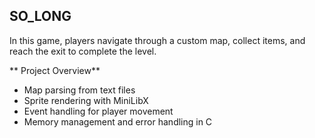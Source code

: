 ## **SO_LONG**

In this game, players navigate through a custom map, collect items, and reach the exit to complete the level.

** Project Overview**
- Map parsing from text files
- Sprite rendering with MiniLibX
- Event handling for player movement
- Memory management and error handling in C

